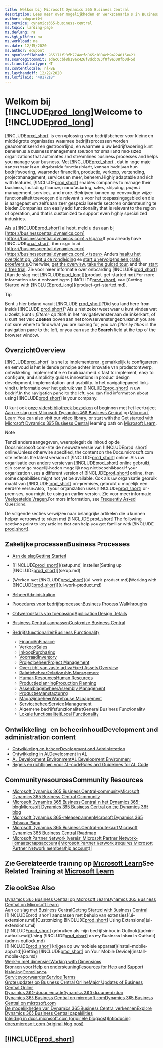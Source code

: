 ```yaml
---
title: Welkom bij Microsoft Dynamics 365 Business Central
description: Lees meer over mogelijkheden en werkscenario's in Business Central waarmee bedrijven hun bedrijf kunnen beheren, inclusief financiën, productie, verkoop, verzending, projectbeheer, services en meer.
author: edupont04
ms.service: dynamics365-business-central
ms.topic: landing-page
ms.devlang: na
ms.tgt_pltfrm: na
ms.workload: na
ms.date: 12/15/2020
ms.author: edupont
ms.openlocfilehash: 965171f23fb774ecfd865c1004cb9a224015ea21
ms.sourcegitcommit: edac6cbb8b19ac426f8dcbc83f0f9e308fb0d45d
ms.translationtype: HT
ms.contentlocale: nl-BE
ms.lasthandoff: 12/29/2020
ms.locfileid: "4817218"
---
```

# <a name="welcome-to-prod_long"></a><span data-ttu-id="b83c6-103">Welkom bij [!INCLUDE[prod_long](includes/prod_long.md)]</span><span class="sxs-lookup"><span data-stu-id="b83c6-103">Welcome to [!INCLUDE[prod_long](includes/prod_long.md)]</span></span>

[!INCLUDE[prod_short](includes/prod_short.md)] <span data-ttu-id="b83c6-104">is een oplossing voor bedrijfsbeheer voor kleine en middelgrote organisaties waarmee bedrijfsprocessen worden geautomatiseerd en gestroomlijnd, en waarmee u uw bedrijfsvoering kunt beheren.</span><span class="sxs-lookup"><span data-stu-id="b83c6-104">is a business management solution for small and mid-sized organizations that automates and streamlines business processes and helps you manage your business.</span></span> <span data-ttu-id="b83c6-105">Met [!INCLUDE[prod_short](includes/prod_short.md)], dat in hoge mate aanpasbaar is en uitgebreide functies biedt, kunnen bedrijven hun bedrijfsvoering, waaronder financiën, productie, verkoop, verzending, projectmanagement, services en meer, beheren.</span><span class="sxs-lookup"><span data-stu-id="b83c6-105">Highly adaptable and rich with features, [!INCLUDE[prod_short](includes/prod_short.md)] enables companies to manage their business, including finance, manufacturing, sales, shipping, project management, services, and more.</span></span> <span data-ttu-id="b83c6-106">Bedrijven kunnen op eenvoudige wijze functionaliteit toevoegen die relevant is voor het toepassingsgebied en die is aangepast om zelfs aan zeer gespecialiseerde sectoren ondersteuning te bieden.</span><span class="sxs-lookup"><span data-stu-id="b83c6-106">Companies can easily add functionality that is relevant to the region of operation, and that is customized to support even highly specialized industries.</span></span>  

<span data-ttu-id="b83c6-107">Als u [!INCLUDE[prod_short](includes/prod_short.md)] al hebt, meld u dan aan bij [https://businesscentral.dynamics.com](https://businesscentral.dynamics.com).</span><span class="sxs-lookup"><span data-stu-id="b83c6-107">If you already have [!INCLUDE[prod_short](includes/prod_short.md)], then sign in at [https://businesscentral.dynamics.com](https://businesscentral.dynamics.com).</span></span> <span data-ttu-id="b83c6-108">Anders [haalt u het overzicht op](https://dynamics.microsoft.com/business-central/overview/), [volgt u de rondleiding](https://dynamics.microsoft.com/en-us/guidedtour/dynamics/business-central/1/1) en [start u vervolgens een gratis proefversie](https://go.microsoft.com/fwlink/?linkid=847861).</span><span class="sxs-lookup"><span data-stu-id="b83c6-108">Otherwise, [get the overview](https://dynamics.microsoft.com/business-central/overview/),  [take the guided tour](https://dynamics.microsoft.com/en-us/guidedtour/dynamics/business-central/1/1), and then [start a free trial](https://go.microsoft.com/fwlink/?linkid=847861).</span></span> <span data-ttu-id="b83c6-109">Zie voor meer informatie over onboarding [!INCLUDE[prod_short](includes/prod_short.md)] [Aan de slag met [!INCLUDE[prod_long](includes/prod_long.md)]](product-get-started.md).</span><span class="sxs-lookup"><span data-stu-id="b83c6-109">For more information about onboarding to [!INCLUDE[prod_short](includes/prod_short.md)], see [Getting Started with [!INCLUDE[prod_long](includes/prod_long.md)]](product-get-started.md).</span></span>  

> [!TIP]
> <span data-ttu-id="b83c6-110">Bent u hier beland vanuit [!INCLUDE [prod_short](includes/prod_short.md)]?</span><span class="sxs-lookup"><span data-stu-id="b83c6-110">Did you land here from inside [!INCLUDE [prod_short](includes/prod_short.md)]?</span></span> <span data-ttu-id="b83c6-111">Als u niet zeker weet waar u kunt vinden wat u zoekt, kunt u *filteren op titels* in het navigatievenster aan de linkerkant, of u kunt het veld **Zoeken** boven aan het browservenster gebruiken.</span><span class="sxs-lookup"><span data-stu-id="b83c6-111">If you are not sure where to find what you are looking for, you can *filter by titles* in the navigation pane to the left, or you can use the **Search** field at the top of the browser window.</span></span>

## <a name="overview"></a><span data-ttu-id="b83c6-112">Overzicht</span><span class="sxs-lookup"><span data-stu-id="b83c6-112">Overview</span></span>

[!INCLUDE[prod_short](includes/prod_short.md)] <span data-ttu-id="b83c6-113">is snel te implementeren, gemakkelijk te configureren en eenvoud is het leidende principe achter innovatie van productontwerp, ontwikkeling, implementatie en bruikbaarheid.</span><span class="sxs-lookup"><span data-stu-id="b83c6-113">is fast to implement, easy to configure, and simplicity guides innovations in product design, development, implementation, and usability.</span></span> <span data-ttu-id="b83c6-114">In het navigatiepaneel links vindt u informatie over het gebruik van [!INCLUDE[prod_short](includes/prod_short.md)] in uw bedrijf.</span><span class="sxs-lookup"><span data-stu-id="b83c6-114">In the navigation panel to the left, you can find information about using [!INCLUDE[prod_short](includes/prod_short.md)] in your company.</span></span>  

<span data-ttu-id="b83c6-115">U kunt ook [onze videobibliotheek bezoeken](across-videos.md) of beginnen met het leertraject [Aan de slag met Microsoft Dynamics 365 Business Central](/learn/paths/get-started-dynamics-365-business-central/) op [Microsoft Learn](/learn/dynamics365/business-central?WT.mc_id=dyn365bc_landingpage-docs).</span><span class="sxs-lookup"><span data-stu-id="b83c6-115">You can also [visit our video library](across-videos.md), or start with the [Get started with Microsoft Dynamics 365 Business Central](/learn/paths/get-started-dynamics-365-business-central/) learning path on [Microsoft Learn](/learn/dynamics365/business-central?WT.mc_id=dyn365bc_landingpage-docs).</span></span>  

> [!NOTE]
> <span data-ttu-id="b83c6-116">Tenzij anders aangegeven, weerspiegelt de inhoud op de Docs.microsoft.com-site de nieuwste versie van [!INCLUDE[prod_short](includes/prod_short.md)] online.</span><span class="sxs-lookup"><span data-stu-id="b83c6-116">Unless otherwise specified, the content on the Docs.microsoft.com site reflects the latest version of [!INCLUDE[prod_short](includes/prod_short.md)] online.</span></span> <span data-ttu-id="b83c6-117">Als uw organisatie een andere versie van [!INCLUDE[prod_short](includes/prod_short.md)] online gebruikt, zijn sommige mogelijkheden mogelijk nog niet beschikbaar.</span><span class="sxs-lookup"><span data-stu-id="b83c6-117">If your organization uses a different version of [!INCLUDE[prod_short](includes/prod_short.md)] online, then some capabilities might not yet be available.</span></span> <span data-ttu-id="b83c6-118">Ook als uw organisatie gebruik maakt van [!INCLUDE[prod_short](includes/prod_short.md)] on-premises, gebruikt u mogelijk een eerdere versie.</span><span class="sxs-lookup"><span data-stu-id="b83c6-118">Also, if your organization uses [!INCLUDE[prod_short](includes/prod_short.md)] on-premises, you might be using an earlier version.</span></span> <span data-ttu-id="b83c6-119">Zie voor meer informatie [Veelgestelde Vragen](across-faq.md).</span><span class="sxs-lookup"><span data-stu-id="b83c6-119">For more information, see [Frequently Asked Questions](across-faq.md).</span></span>

<span data-ttu-id="b83c6-120">De volgende secties verwijzen naar belangrijke artikelen die u kunnen helpen vertrouwd te raken met [!INCLUDE [prod_short](includes/prod_short.md)].</span><span class="sxs-lookup"><span data-stu-id="b83c6-120">The following sections point to key articles that can help you get familiar with [!INCLUDE [prod_short](includes/prod_short.md)].</span></span>  

## <a name="business-processes"></a><span data-ttu-id="b83c6-121">Zakelijke processen</span><span class="sxs-lookup"><span data-stu-id="b83c6-121">Business Processes</span></span>

- [<span data-ttu-id="b83c6-122">Aan de slag</span><span class="sxs-lookup"><span data-stu-id="b83c6-122">Getting Started</span></span>](product-get-started.md)
- <span data-ttu-id="b83c6-123">[[!INCLUDE[prod_short](includes/prod_short.md)]](setup.md) instellen</span><span class="sxs-lookup"><span data-stu-id="b83c6-123">[Setting up [!INCLUDE[prod_short](includes/prod_short.md)]](setup.md)</span></span>
- <span data-ttu-id="b83c6-124">[Werken met [!INCLUDE[prod_short](includes/prod_short.md)]](ui-work-product.md)</span><span class="sxs-lookup"><span data-stu-id="b83c6-124">[Working with [!INCLUDE[prod_short](includes/prod_short.md)]](ui-work-product.md)</span></span>
- [<span data-ttu-id="b83c6-125">Beheer</span><span class="sxs-lookup"><span data-stu-id="b83c6-125">Administration</span></span>](admin-setup-and-administration.md)
- [<span data-ttu-id="b83c6-126">Procedures voor bedrijfsprocessen</span><span class="sxs-lookup"><span data-stu-id="b83c6-126">Business Process Walkthroughs</span></span>](walkthrough-business-process-walkthroughs.md)
- [<span data-ttu-id="b83c6-127">Ontwerpdetails van toepassing</span><span class="sxs-lookup"><span data-stu-id="b83c6-127">Application Design Details</span></span>](design-details-application-design.md)
- [<span data-ttu-id="b83c6-128">Business Central aanpassen</span><span class="sxs-lookup"><span data-stu-id="b83c6-128">Customize Business Central</span></span>](ui-customizing-overview.md)
- [<span data-ttu-id="b83c6-129">Bedrijfsfunctionaliteit</span><span class="sxs-lookup"><span data-stu-id="b83c6-129">Business Functionality</span></span>](across-business-functionality.md)

  - [<span data-ttu-id="b83c6-130">Financiën</span><span class="sxs-lookup"><span data-stu-id="b83c6-130">Finance</span></span>](finance.md)
  - [<span data-ttu-id="b83c6-131">Verkoop</span><span class="sxs-lookup"><span data-stu-id="b83c6-131">Sales</span></span>](sales-manage-sales.md)
  - [<span data-ttu-id="b83c6-132">Inkoop</span><span class="sxs-lookup"><span data-stu-id="b83c6-132">Purchasing</span></span>](purchasing-manage-purchasing.md)
  - [<span data-ttu-id="b83c6-133">Voorraad</span><span class="sxs-lookup"><span data-stu-id="b83c6-133">Inventory</span></span>](inventory-manage-inventory.md)
  - [<span data-ttu-id="b83c6-134">Projectbeheer</span><span class="sxs-lookup"><span data-stu-id="b83c6-134">Project Management</span></span>](projects-manage-projects.md)
  - [<span data-ttu-id="b83c6-135">Overzicht van vaste activa</span><span class="sxs-lookup"><span data-stu-id="b83c6-135">Fixed Assets Overview</span></span>](fa-manage.md)
  - [<span data-ttu-id="b83c6-136">Relatiebeheer</span><span class="sxs-lookup"><span data-stu-id="b83c6-136">Relationship Management</span></span>](marketing-relationship-management.md)
  - [<span data-ttu-id="b83c6-137">Human Resources</span><span class="sxs-lookup"><span data-stu-id="b83c6-137">Human Resources</span></span>](hr-manage-human-resources.md)
  - [<span data-ttu-id="b83c6-138">Productieplanning</span><span class="sxs-lookup"><span data-stu-id="b83c6-138">Production Planning</span></span>](production-planning.md)
  - [<span data-ttu-id="b83c6-139">Assemblagebeheer</span><span class="sxs-lookup"><span data-stu-id="b83c6-139">Assembly Management</span></span>](assembly-assemble-items.md)
  - [<span data-ttu-id="b83c6-140">Productie</span><span class="sxs-lookup"><span data-stu-id="b83c6-140">Manufacturing</span></span>](production-manage-manufacturing.md)
  - [<span data-ttu-id="b83c6-141">Magazijnbeheer</span><span class="sxs-lookup"><span data-stu-id="b83c6-141">Warehouse Management</span></span>](warehouse-manage-warehouse.md)
  - [<span data-ttu-id="b83c6-142">Servicebeheer</span><span class="sxs-lookup"><span data-stu-id="b83c6-142">Service Management</span></span>](service-service.md)
  - [<span data-ttu-id="b83c6-143">Algemene bedrijfsfunctionaliteit</span><span class="sxs-lookup"><span data-stu-id="b83c6-143">General Business Functionality</span></span>](ui-across-business-areas.md)
  - [<span data-ttu-id="b83c6-144">Lokale functionaliteit</span><span class="sxs-lookup"><span data-stu-id="b83c6-144">Local Functionality</span></span>](about-localization.md)

## <a name="development-and-administration-content"></a><span data-ttu-id="b83c6-145">Ontwikkeling- en beheerinhoud</span><span class="sxs-lookup"><span data-stu-id="b83c6-145">Development and administration content</span></span>

- [<span data-ttu-id="b83c6-146">Ontwikkeling en beheer</span><span class="sxs-lookup"><span data-stu-id="b83c6-146">Development and Administration</span></span>](/dynamics365/business-central/dev-itpro/index)
- [<span data-ttu-id="b83c6-147">Ontwikkeling in AL</span><span class="sxs-lookup"><span data-stu-id="b83c6-147">Development in AL</span></span>](/dynamics365/business-central/dev-itpro/developer/devenv-dev-overview)
- [<span data-ttu-id="b83c6-148">AL Development Environment</span><span class="sxs-lookup"><span data-stu-id="b83c6-148">AL Development Environment</span></span>](/dynamics365/business-central/dev-itpro/developer/devenv-reference-overview)
- [<span data-ttu-id="b83c6-149">Regels en richtlijnen voor AL-code</span><span class="sxs-lookup"><span data-stu-id="b83c6-149">Rules and Guidelines for AL Code</span></span>](/dynamics365/business-central/dev-itpro/compliance/apptest-overview)

## <a name="community-resources"></a><span data-ttu-id="b83c6-150">Communityresources</span><span class="sxs-lookup"><span data-stu-id="b83c6-150">Community Resources</span></span>

- [<span data-ttu-id="b83c6-151">Microsoft Dynamics 365 Business Central-community</span><span class="sxs-lookup"><span data-stu-id="b83c6-151">Microsoft Dynamics 365 Business Central Community</span></span>](https://community.dynamics.com/business)
- [<span data-ttu-id="b83c6-152">Microsoft Dynamics 365 Business Central in het Dynamics 365-blog</span><span class="sxs-lookup"><span data-stu-id="b83c6-152">Microsoft Dynamics 365 Business Central on the Dynamics 365 blog</span></span>](https://cloudblogs.microsoft.com/dynamics365/it/product/business-central/)
- [<span data-ttu-id="b83c6-153">Microsoft Dynamics 365-releaseplannen</span><span class="sxs-lookup"><span data-stu-id="b83c6-153">Microsoft Dynamics 365 Release Plans</span></span>](https://go.microsoft.com/fwlink/?linkid=2047422)
- [<span data-ttu-id="b83c6-154">Microsoft Dynamics 365 Business Central-routekaart</span><span class="sxs-lookup"><span data-stu-id="b83c6-154">Microsoft Dynamics 365 Business Central Roadmap</span></span>](https://dynamics.microsoft.com/roadmap/business-central/)
- <span data-ttu-id="b83c6-155">[Microsoft Partner Network \(vereist Microsoft Partner Network-lidmaatschapsaccount\)](https://mspartner.microsoft.com/en/us/windows/index.aspx)|</span><span class="sxs-lookup"><span data-stu-id="b83c6-155">[Microsoft Partner Network \(requires Microsoft Partner Network membership account\)](https://mspartner.microsoft.com/en/us/windows/index.aspx)|</span></span>  

## <a name="see-related-training-at-microsoft-learn"></a><span data-ttu-id="b83c6-156">Zie Gerelateerde training op [Microsoft Learn](/learn/dynamics365/business-central?WT.mc_id=dyn365bc_landingpage-docs)</span><span class="sxs-lookup"><span data-stu-id="b83c6-156">See Related Training at [Microsoft Learn](/learn/dynamics365/business-central?WT.mc_id=dyn365bc_landingpage-docs)</span></span>

## <a name="see-also"></a><span data-ttu-id="b83c6-157">Zie ook</span><span class="sxs-lookup"><span data-stu-id="b83c6-157">See Also</span></span>

[<span data-ttu-id="b83c6-158">Dynamics 365 Business Central op Microsoft Learn</span><span class="sxs-lookup"><span data-stu-id="b83c6-158">Dynamics 365 Business Central on Microsoft Learn</span></span>](/learn/dynamics365/business-central?WT.mc_id=dyn365bc_landingpage-docs)  
[<span data-ttu-id="b83c6-159">Aan de slag met Business Central</span><span class="sxs-lookup"><span data-stu-id="b83c6-159">Getting Started with Business Central</span></span>](product-get-started.md)  
<span data-ttu-id="b83c6-160">[[!INCLUDE[prod_short](includes/prod_short.md)] aanpassen met behulp van extensies](ui-extensions.md)</span><span class="sxs-lookup"><span data-stu-id="b83c6-160">[Customizing [!INCLUDE[prod_short](includes/prod_short.md)] Using Extensions](ui-extensions.md)</span></span>  
<span data-ttu-id="b83c6-161">[[!INCLUDE[prod_short](includes/prod_short.md)] gebruiken als mijn bedrijfsinbox in Outlook](admin-outlook.md)</span><span class="sxs-lookup"><span data-stu-id="b83c6-161">[Using [!INCLUDE[prod_short](includes/prod_short.md)] as my Business Inbox in Outlook](admin-outlook.md)</span></span>  
<span data-ttu-id="b83c6-162">[[!INCLUDE[prod_short](includes/prod_short.md)] krijgen op uw mobiele apparaat](install-mobile-app.md)</span><span class="sxs-lookup"><span data-stu-id="b83c6-162">[Getting [!INCLUDE[prod_short](includes/prod_short.md)] on Your Mobile Device](install-mobile-app.md)</span></span>  
[<span data-ttu-id="b83c6-163">Werken met dimensies</span><span class="sxs-lookup"><span data-stu-id="b83c6-163">Working with Dimensions</span></span>](finance-dimensions.md)  
[<span data-ttu-id="b83c6-164">Bronnen voor Help en ondersteuning</span><span class="sxs-lookup"><span data-stu-id="b83c6-164">Resources for Help and Support</span></span>](product-help-and-support.md)  
[<span data-ttu-id="b83c6-165">Naleving</span><span class="sxs-lookup"><span data-stu-id="b83c6-165">Compliance</span></span>](compliance/compliance-overview.md)  
[<span data-ttu-id="b83c6-166">Servicevoorwaarden</span><span class="sxs-lookup"><span data-stu-id="b83c6-166">Service Terms</span></span>](compliance/compliance-service-compliance.md#service-terms)  
[<span data-ttu-id="b83c6-167">Grote updates op Business Central Online</span><span class="sxs-lookup"><span data-stu-id="b83c6-167">Major Updates of Business Central Online</span></span>](/dynamics365/business-central/dev-itpro/administration/update-rollout-timelime)  
[<span data-ttu-id="b83c6-168">Dynamics 365-documentatie</span><span class="sxs-lookup"><span data-stu-id="b83c6-168">Dynamics 365 documentation</span></span>](/dynamics365/)  
[<span data-ttu-id="b83c6-169">Dynamics 365 Business Central op microsoft.com</span><span class="sxs-lookup"><span data-stu-id="b83c6-169">Dynamics 365 Business Central on microsoft.com</span></span>](https://dynamics.microsoft.com/business-central/overview/)  
[<span data-ttu-id="b83c6-170">De mogelijkheden van Dynamics 365 Business Central verkennen</span><span class="sxs-lookup"><span data-stu-id="b83c6-170">Explore Dynamics 365 Business Central capabilities</span></span>](https://dynamics.microsoft.com/business-central/capabilities/)  
[<span data-ttu-id="b83c6-171">Inleiding in docs.microsoft.com (originele blogpost)</span><span class="sxs-lookup"><span data-stu-id="b83c6-171">Introducing docs.microsoft.com (original blog post)</span></span>](https://docs.microsoft.com/teamblog/introducing-docs-microsoft-com)  

## [!INCLUDE[prod_short](includes/free_trial_md.md)]
